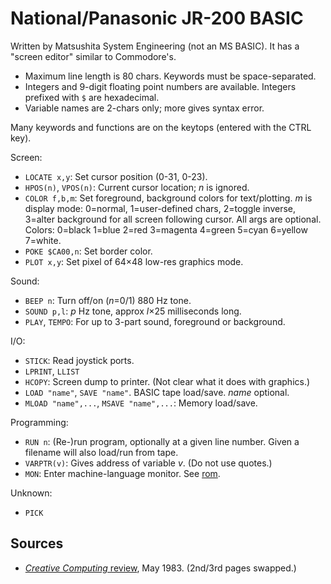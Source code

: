 National/Panasonic JR-200 BASIC
===============================

Written by Matsushita System Engineering (not an MS BASIC). It has a
"screen editor" similar to Commodore's.

- Maximum line length is 80 chars. Keywords must be space-separated.
- Integers and 9-digit floating point numbers are available. Integers
  prefixed with `$` are hexadecimal.
- Variable names are 2-chars only; more gives syntax error.

Many keywords and functions are on the keytops (entered with the CTRL key).

Screen:
- `LOCATE x,y`: Set cursor position (0-31, 0-23).
- `HPOS(n)`, `VPOS(n)`: Current cursor location; _n_ is ignored.
- `COLOR f,b,m`: Set foreground, background colors for text/plotting. _m_
  is display mode: 0=normal, 1=user-defined chars, 2=toggle inverse,
  3=alter background for all screen following cursor. All args are
  optional. Colors: 0=black 1=blue 2=red 3=magenta 4=green 5=cyan 6=yellow
  7=white.
- `POKE $CA00,n`: Set border color.
- `PLOT x,y`: Set pixel of 64×48 low-res graphics mode.

Sound:
- `BEEP n`: Turn off/on (_n_=0/1) 880 Hz tone.
- `SOUND p,l`: _p_ Hz tone, approx _l_×25 milliseconds long.
- `PLAY`, `TEMPO`: For up to 3-part sound, foreground or background.

I/O:
- `STICK`: Read joystick ports.
- `LPRINT`, `LLIST`
- `HCOPY`: Screen dump to printer. (Not clear what it does with graphics.)
- `LOAD "name"`, `SAVE "name"`. BASIC tape load/save. _name_ optional.
- `MLOAD "name",...`, `MSAVE "name",...`: Memory load/save.

Programming:
- `RUN n`: (Re-)run program, optionally at a given line number. Given a
  filename will also load/run from tape.
- `VARPTR(v)`: Gives address of variable _v_. (Do not use quotes.)
- `MON`: Enter machine-language monitor. See [rom](rom.md).

Unknown:
- `PICK`


Sources
-------

- [_Creative Computing_ review][ccreview], May 1983. (2nd/3rd pages swapped.)



<!-------------------------------------------------------------------->
[ccreview]: https://archive.org/stream/creativecomputing-1983-05./Creative_Computing_v09_n05_1983_05#page/n19/mode/1up
